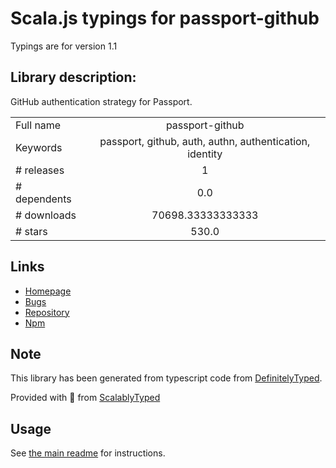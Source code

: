 
# Scala.js typings for passport-github

Typings are for version 1.1

## Library description:
GitHub authentication strategy for Passport.

|                    |                 |
| ------------------ | :-------------: |
| Full name          | passport-github |
| Keywords           | passport, github, auth, authn, authentication, identity |
| # releases         | 1 |
| # dependents       | 0.0 |
| # downloads        | 70698.33333333333 |
| # stars            | 530.0 |

## Links
- [Homepage](https://github.com/jaredhanson/passport-github#readme)
- [Bugs](http://github.com/jaredhanson/passport-github/issues)
- [Repository](https://github.com/jaredhanson/passport-github)
- [Npm](https://www.npmjs.com/package/passport-github)
    


## Note
This library has been generated from typescript code from [DefinitelyTyped](https://definitelytyped.org).

Provided with :purple_heart: from [ScalablyTyped](https://github.com/oyvindberg/ScalablyTyped)

## Usage
See [the main readme](../../readme.md) for instructions.


